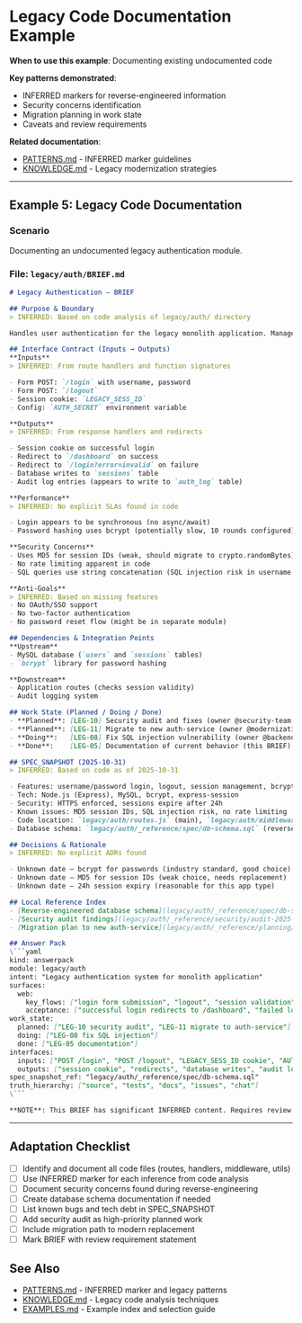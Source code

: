 # Legacy Code Documentation Example

**When to use this example**: Documenting existing undocumented code

**Key patterns demonstrated**:
- INFERRED markers for reverse-engineered information
- Security concerns identification
- Migration planning in work state
- Caveats and review requirements

**Related documentation**:
- [PATTERNS.md](../PATTERNS.md) - INFERRED marker guidelines
- [KNOWLEDGE.md](../KNOWLEDGE.md) - Legacy modernization strategies

---

## Example 5: Legacy Code Documentation

### Scenario
Documenting an undocumented legacy authentication module.

### File: `legacy/auth/BRIEF.md`

```markdown
# Legacy Authentication — BRIEF

## Purpose & Boundary
> INFERRED: Based on code analysis of legacy/auth/ directory

Handles user authentication for the legacy monolith application. Manages login, logout, session management, and password hashing. Appears to be replaced gradually by new auth-service but still in active use by older parts of application.

## Interface Contract (Inputs → Outputs)
**Inputs**
> INFERRED: From route handlers and function signatures

- Form POST: `/login` with username, password
- Form POST: `/logout`
- Session cookie: `LEGACY_SESS_ID`
- Config: `AUTH_SECRET` environment variable

**Outputs**
> INFERRED: From response handlers and redirects

- Session cookie on successful login
- Redirect to `/dashboard` on success
- Redirect to `/login?error=invalid` on failure
- Database writes to `sessions` table
- Audit log entries (appears to write to `auth_log` table)

**Performance**
> INFERRED: No explicit SLAs found in code

- Login appears to be synchronous (no async/await)
- Password hashing uses bcrypt (potentially slow, 10 rounds configured)

**Security Concerns**
- Uses MD5 for session IDs (weak, should migrate to crypto.randomBytes)
- No rate limiting apparent in code
- SQL queries use string concatenation (SQL injection risk in username field)

**Anti-Goals**
> INFERRED: Based on missing features
- No OAuth/SSO support
- No two-factor authentication
- No password reset flow (might be in separate module)

## Dependencies & Integration Points
**Upstream**
- MySQL database (`users` and `sessions` tables)
- `bcrypt` library for password hashing

**Downstream**
- Application routes (checks session validity)
- Audit logging system

## Work State (Planned / Doing / Done)
- **Planned**: [LEG-10] Security audit and fixes (owner @security-team, target TBD)
- **Planned**: [LEG-11] Migrate to new auth-service (owner @modernization-team, target Q1 2026)
- **Doing**:   [LEG-08] Fix SQL injection vulnerability (owner @backend-team, started 2025-10-25)
- **Done**:    [LEG-05] Documentation of current behavior (this BRIEF) (completed 2025-10-31)

## SPEC_SNAPSHOT (2025-10-31)
> INFERRED: Based on code as of 2025-10-31

- Features: username/password login, logout, session management, bcrypt password hashing
- Tech: Node.js (Express), MySQL, bcrypt, express-session
- Security: HTTPS enforced, sessions expire after 24h
- Known issues: MD5 session IDs, SQL injection risk, no rate limiting
- Code location: `legacy/auth/routes.js` (main), `legacy/auth/middleware.js` (session check)
- Database schema: `legacy/auth/_reference/spec/db-schema.sql` (reverse-engineered)

## Decisions & Rationale
> INFERRED: No explicit ADRs found

- Unknown date — bcrypt for passwords (industry standard, good choice)
- Unknown date — MD5 for session IDs (weak choice, needs replacement)
- Unknown date — 24h session expiry (reasonable for this app type)

## Local Reference Index
- [Reverse-engineered database schema](legacy/auth/_reference/spec/db-schema.sql)
- [Security audit findings](legacy/auth/_reference/security/audit-2025-10.md)
- [Migration plan to new auth-service](legacy/auth/_reference/planning/migration-plan.md)

## Answer Pack
\```yaml
kind: answerpack
module: legacy/auth
intent: "Legacy authentication system for monolith application"
surfaces:
  web:
    key_flows: ["login form submission", "logout", "session validation"]
    acceptance: ["successful login redirects to /dashboard", "failed login shows error", "session persists 24h"]
work_state:
  planned: ["LEG-10 security audit", "LEG-11 migrate to auth-service"]
  doing: ["LEG-08 fix SQL injection"]
  done: ["LEG-05 documentation"]
interfaces:
  inputs: ["POST /login", "POST /logout", "LEGACY_SESS_ID cookie", "AUTH_SECRET env"]
  outputs: ["session cookie", "redirects", "database writes", "audit logs"]
spec_snapshot_ref: "legacy/auth/_reference/spec/db-schema.sql"
truth_hierarchy: ["source", "tests", "docs", "issues", "chat"]
\```

**NOTE**: This BRIEF has significant INFERRED content. Requires review by someone familiar with legacy codebase.
```

---

## Adaptation Checklist
- [ ] Identify and document all code files (routes, handlers, middleware, utils)
- [ ] Use INFERRED marker for each inference from code analysis
- [ ] Document security concerns found during reverse-engineering
- [ ] Create database schema documentation if needed
- [ ] List known bugs and tech debt in SPEC_SNAPSHOT
- [ ] Add security audit as high-priority planned work
- [ ] Include migration path to modern replacement
- [ ] Mark BRIEF with review requirement statement

## See Also
- [PATTERNS.md](../PATTERNS.md) - INFERRED marker and legacy patterns
- [KNOWLEDGE.md](../KNOWLEDGE.md) - Legacy code analysis techniques
- [EXAMPLES.md](../EXAMPLES.md) - Example index and selection guide
